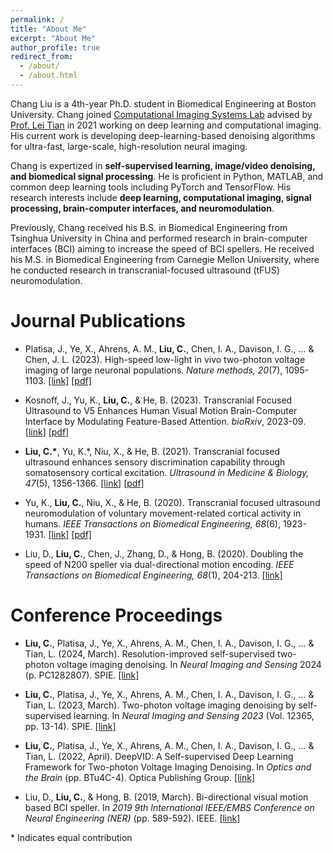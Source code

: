 ```yaml
---
permalink: /
title: "About Me"
excerpt: "About Me"
author_profile: true
redirect_from: 
  - /about/
  - /about.html
---
```


Chang Liu is a 4th-year Ph.D. student in Biomedical Engineering at Boston University. Chang joined [Computational Imaging Systems Lab](https://sites.bu.edu/tianlab/) advised by [Prof. Lei Tian](https://sites.bu.edu/tianlab/people/lei-tian/) in 2021 working on deep learning and computational imaging. His current work is developing deep-learning-based denoising algorithms for ultra-fast, large-scale, high-resolution neural imaging. 

Chang is expertized in **self-supervised learning, image/video denoising, and biomedical signal processing**. He is proficient in Python, MATLAB, and common deep learning tools including PyTorch and TensorFlow. His research interests include **deep learning, computational imaging, signal processing, brain-computer interfaces, and neuromodulation**.

Previously, Chang received his B.S. in Biomedical Engineering from Tsinghua University in China and performed research in brain-computer interfaces (BCI) aiming to increase the speed of BCI spellers. He received his M.S. in Biomedical Engineering from Carnegie Mellon University, where he conducted research in transcranial-focused ultrasound (tFUS) neuromodulation.

# Journal Publications

* Platisa, J., Ye, X., Ahrens, A. M., **Liu, C.**, Chen, I. A., Davison, I. G., ... & Chen, J. L. (2023). High-speed low-light in vivo two-photon voltage imaging of large neuronal populations. *Nature methods, 20*(7), 1095-1103.
[[link]](https://doi.org/10.1038/s41592-023-01820-3)
[[pdf]](https://www.ncbi.nlm.nih.gov/pmc/articles/PMC10894646/pdf/nihms-1952522.pdf)

* Kosnoff, J., Yu, K., **Liu, C.**, & He, B. (2023). Transcranial Focused Ultrasound to V5 Enhances Human Visual Motion Brain-Computer Interface by Modulating Feature-Based Attention. *bioRxiv*, 2023-09.
[[link]](https://doi.org/10.1101/2023.09.04.556252)
[[pdf]](https://www.biorxiv.org/content/10.1101/2023.09.04.556252v1.full.pdf)

* **Liu, C.\***, Yu, K.\*, Niu, X., & He, B. (2021). Transcranial focused ultrasound enhances sensory discrimination capability through somatosensory cortical excitation. *Ultrasound in Medicine & Biology, 47*(5), 1356-1366.
[[link]](https://doi.org/10.1016/j.ultrasmedbio.2021.01.025)
[[pdf]](https://www.ncbi.nlm.nih.gov/pmc/articles/PMC8011531/pdf/nihms-1676072.pdf)

* Yu, K., **Liu, C.**, Niu, X., & He, B. (2020). Transcranial focused ultrasound neuromodulation of voluntary movement-related cortical activity in humans. *IEEE Transactions on Biomedical Engineering, 68*(6), 1923-1931.
[[link]](https://doi.org/10.1109/TBME.2020.3030892)
[[pdf]](https://www.ncbi.nlm.nih.gov/pmc/articles/PMC8046844/pdf/nihms-1676120.pdf)

* Liu, D., **Liu, C.**, Chen, J., Zhang, D., & Hong, B. (2020). Doubling the speed of N200 speller via dual-directional motion encoding. *IEEE Transactions on Biomedical Engineering, 68*(1), 204-213.
[[link]](https://doi.org/10.1109/TBME.2020.3005518)

# Conference Proceedings

* **Liu, C.**, Platisa, J., Ye, X., Ahrens, A. M., Chen, I. A., Davison, I. G., ... & Tian, L. (2024, March). Resolution-improved self-supervised two-photon voltage imaging denoising. In *Neural Imaging and Sensing* 2024 (p. PC1282807). SPIE.
[[link]](https://www.spiedigitallibrary.org/conference-proceedings-of-spie/PC12828/PC1282807/Resolution-improved-self-supervised-two-photon-voltage-imaging-denoising/10.1117/12.3003148.short)

* **Liu, C.**, Platisa, J., Ye, X., Ahrens, A. M., Chen, I. A., Davison, I. G., ... & Tian, L. (2023, March). Two-photon voltage imaging denoising by self-supervised learning. In *Neural Imaging and Sensing 2023* (Vol. 12365, pp. 13-14). SPIE.
[[link]](https://doi.org/10.1117/12.2648122)

*	**Liu, C.**, Platisa, J., Ye, X., Ahrens, A. M., Chen, I. A., Davison, I. G., ... & Tian, L. (2022, April). DeepVID: A Self-supervised Deep Learning Framework for Two-photon Voltage Imaging Denoising. In *Optics and the Brain* (pp. BTu4C-4). Optica Publishing Group.
[[link]](https://doi.org/10.1364/BRAIN.2022.BTu4C.4)

*	Liu, D., **Liu, C.**, & Hong, B. (2019, March). Bi-directional visual motion based BCI speller. In *2019 9th International IEEE/EMBS Conference on Neural Engineering (NER)* (pp. 589-592). IEEE.
[[link]](https://doi.org/10.1109/NER.2019.8717075)

\* Indicates equal contribution
